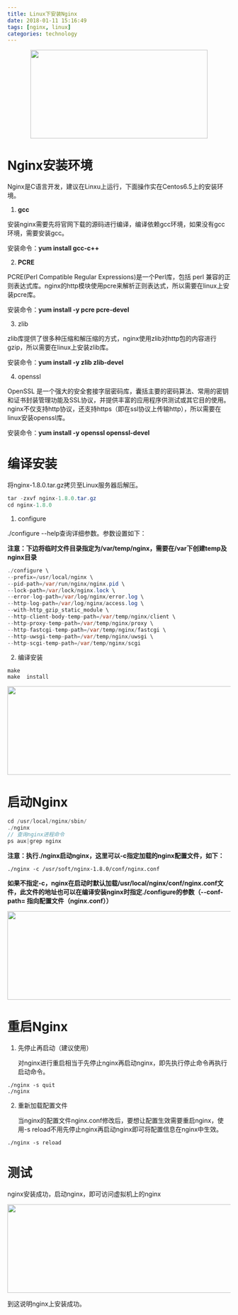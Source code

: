 ```yaml
---
title: Linux下安装Nginx
date: 2018-01-11 15:16:49
tags: [nginx, linux]
categories: technology
---
```


<div align=center><img width="400" height="200" src="http://on937g0jc.bkt.clouddn.com/2018-01/linux_nginx/index.jpg" algin="center"/></div><!-- more -->

# Nginx安装环境

Nginx是C语言开发，建议在Linxu上运行，下面操作实在Centos6.5上的安装环境。

1. **gcc**

安装nginx需要先将官网下载的源码进行编译，编译依赖gcc环境，如果没有gcc环境，需要安装gcc。

安装命令：**yum install gcc-c++** 

2. **PCRE**

PCRE(Perl Compatible Regular Expressions)是一个Perl库，包括 perl 兼容的正则表达式库。nginx的http模块使用pcre来解析正则表达式，所以需要在linux上安装pcre库。

安装命令：**yum install -y pcre pcre-devel**

3. zlib

zlib库提供了很多种压缩和解压缩的方式，nginx使用zlib对http包的内容进行gzip，所以需要在linux上安装zlib库。

安装命令：**yum install -y zlib zlib-devel**

4. openssl

OpenSSL 是一个强大的安全套接字层密码库，囊括主要的密码算法、常用的密钥和证书封装管理功能及SSL协议，并提供丰富的应用程序供测试或其它目的使用。nginx不仅支持http协议，还支持https（即在ssl协议上传输http），所以需要在linux安装openssl库。

安装命令：**yum install -y openssl openssl-devel**

# 编译安装

将nginx-1.8.0.tar.gz拷贝至Linux服务器后解压。

```java
tar -zxvf nginx-1.8.0.tar.gz
cd nginx-1.8.0
```

1. configure

./configure --help查询详细参数。参数设置如下：

**注意：下边将临时文件目录指定为/var/temp/nginx，需要在/var下创建temp及nginx目录**

```java
./configure \
--prefix=/usr/local/nginx \
--pid-path=/var/run/nginx/nginx.pid \
--lock-path=/var/lock/nginx.lock \
--error-log-path=/var/log/nginx/error.log \
--http-log-path=/var/log/nginx/access.log \
--with-http_gzip_static_module \
--http-client-body-temp-path=/var/temp/nginx/client \
--http-proxy-temp-path=/var/temp/nginx/proxy \
--http-fastcgi-temp-path=/var/temp/nginx/fastcgi \
--http-uwsgi-temp-path=/var/temp/nginx/uwsgi \
--http-scgi-temp-path=/var/temp/nginx/scgi
```

2. 编译安装

```
make
make  install
```

<div align=center><img width="700" height="200" src="http://on937g0jc.bkt.clouddn.com/2018-01/linux_nginx/install.png" algin="center"/>

</div>

# 启动Nginx

```java
cd /usr/local/nginx/sbin/
./nginx
// 查询nginx进程命令
ps aux|grep nginx
```

**注意：执行./nginx启动nginx，这里可以-c指定加载的nginx配置文件，如下：**

```
./nginx -c /usr/soft/nginx-1.8.0/conf/nginx.conf
```

**如果不指定-c，nginx在启动时默认加载/usr/local/nginx/conf/nginx.conf文件，此文件的地址也可以在编译安装nginx时指定./configure的参数（--conf-path= 指向配置文件（nginx.conf））**

<div align=center><img width="700" height="200" src="http://on937g0jc.bkt.clouddn.com/2018-01/linux_nginx/start.png" algin="center"/>

</div>

# 重启Nginx

1. 先停止再启动（建议使用）

   对nginx进行重启相当于先停止nginx再启动nginx，即先执行停止命令再执行启动命令。

```
./nginx -s quit
./nginx
```

2. 重新加载配置文件

   当nginx的配置文件nginx.conf修改后，要想让配置生效需要重启nginx，使用-s reload不用先停止nginx再启动nginx即可将配置信息在nginx中生效。

```
./nginx -s reload
```

# 测试

nginx安装成功，启动nginx，即可访问虚拟机上的nginx

<div align=center><img width="700" height="200" src="http://on937g0jc.bkt.clouddn.com/2018-01/linux_nginx/ok.png" algin="center"/>

</div>

到这说明nginx上安装成功。